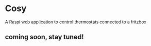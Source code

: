 # Cosy
A Raspi web application to control thermostats connected to a fritzbox

## coming soon, stay tuned!
